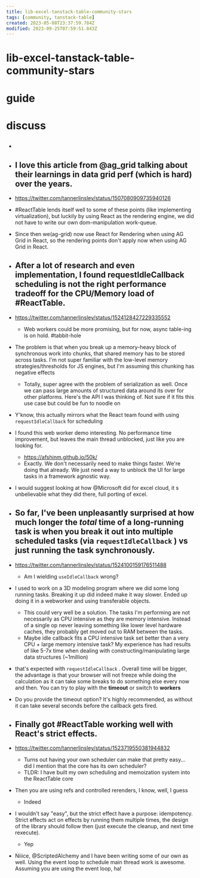 ```yaml
---
title: lib-excel-tanstack-table-community-stars
tags: [community, tanstack-table]
created: 2023-05-08T23:37:59.784Z
modified: 2023-09-25T07:59:51.843Z
---
```


# lib-excel-tanstack-table-community-stars

# guide

# discuss
- ## 

- ## I love this article from @ag_grid talking about their learnings in data grid perf (which is hard) over the years.
- https://twitter.com/tannerlinsley/status/1507080909735940126
- #ReactTable lends itself well to some of these points (like implementing virtualization), but luckily by using React as the rendering engine, we did not have to write our own dom-manipulation work-queue.

- Since then we(ag-grid) now use React for Rendering when using AG Grid in React, so the rendering points don't apply now when using AG Grid in React.

- ## After a lot of research and even implementation, I found requestIdleCallback scheduling is not the right performance tradeoff for the CPU/Memory load of #ReactTable. 
- https://twitter.com/tannerlinsley/status/1524128427229335552
  - Web workers could be more promising, but for now, async table-ing is on hold. #tabbit-hole
- The problem is that when you break up a memory-heavy block of synchronous work into chunks, that shared memory has to be stored across tasks. I'm not super familiar with the low-level memory strategies/thresholds for JS engines, but I'm assuming this chunking has negative effects
  - Totally, super agree with the problem of serialization as well. Once we can pass large amounts of structured data around its over for other platforms. Here's the API I was thinking of. Not sure if it fits this use case but could be fun to noodle on

- Y'know, this actually mirrors what the React team found with using `requestIdleCallback` for scheduling

- I found this web worker demo interesting. No performance time improvement, but leaves the main thread unblocked, just like you are looking for.
  - https://afshinm.github.io/50k/
  - Exactly. We don't necessarily need to make things faster. We're doing that already. We just need a way to unblock the UI for large tasks in a framework agnostic way.

- I would suggest looking at how @Microsoft did for excel cloud, it s unbelievable what they did there, full porting of excel.

- ## So far, I've been unpleasantly surprised at how much longer the *total* time of a long-running task is when you break it out into multiple scheduled tasks (via `requestIdleCallback` ) vs just running the task synchronously.
- https://twitter.com/tannerlinsley/status/1524100159176511488
  - Am I wielding `useIdleCallback` wrong?
- I used to work on a 3D modeling program where we did some long running tasks. Breaking it up did indeed make it way slower. Ended up doing it in a webworker and using transferable objects.
  - This could very well be a solution. The tasks I'm performing are not necessarily as CPU intensive as they are memory intensive. Instead of a single op never leaving something like lower level hardware caches, they probably get moved out to RAM between the tasks.
  - Maybe idle callback fits a CPU intensive task set better than a very CPU + large memory intensive task?  My experience has had results of like 5-7x time when dealing with constructing/manipulating large data structures (~1million)
- that's expected with `requestIdleCallback` . Overall time will be bigger, the advantage is that your browser will not freeze while doing the calculation as it can take some breaks to do something else every now and then. You can try to play with the **timeout** or switch to **workers**
- Do you provide the timeout option? It's highly recommended, as without it can take several seconds before the callback gets fired.

- ## Finally got #ReactTable working well with React's strict effects.
- https://twitter.com/tannerlinsley/status/1523719550381944832
  - Turns out having your own scheduler can make that pretty easy... did I mention that the core has its own scheduler?
  - TLDR: I have built my own scheduling and memoization system into the ReactTable core
- Then you are using refs and controlled rerenders, I know, well, I guess
  - Indeed
- I wouldn't say "easy", but the strict effect have a purpose: idempotency. Strict effects act on effects by running them multiple times, the design of the library should follow then (just execute the cleanup, and next time rexecute).
  - Yep
- Niiice, @ScriptedAlchemy and I have been writing some of our own as well. Using the event loop to schedule main thread work is awesome. Assuming you are using the event loop, ha!
